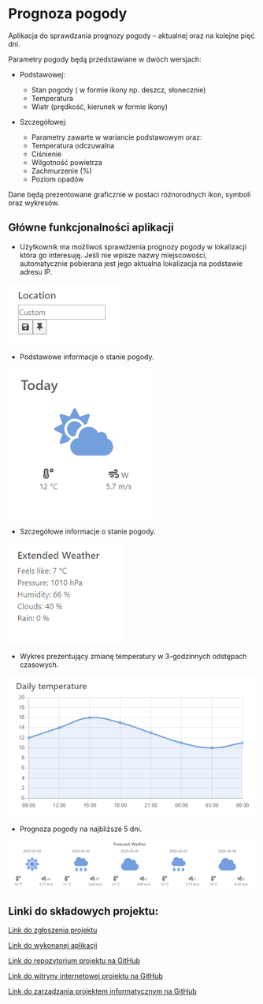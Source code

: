 # Prognoza pogody
 Aplikacja do sprawdzania prognozy pogody – aktualnej oraz na kolejne pięć dni.

Parametry pogody będą przedstawiane w dwóch wersjach:

- Podstawowej:
  - Stan pogody ( w formie ikony np. deszcz, słonecznie)
  - Temperatura
  - Wiatr (prędkość, kierunek w formie ikony)

- Szczegółowej:
  - Parametry zawarte w wariancie podstawowym oraz:
  - Temperatura odczuwalna
  - Ciśnienie
  - Wilgotność powietrza
  - Zachmurzenie (%)
  - Poziom opadów

Dane będą prezentowane graficznie w postaci różnorodnych ikon, symboli oraz wykresów.

## Główne funkcjonalności aplikacji

 * Użytkownik ma możliwoś sprawdzenia prognozy pogody w lokalizacji która go interesuję. Jeśli nie wpisze nazwy miejscowości, automatycznie pobierana jest jego aktualna lokalizacja na podstawie adresu IP.

![Location](https://github.com/DKusarek/BAI_Projekt_Witryna_Projektu/blob/master/location.PNG?raw=true "Location")

 * Podstawowe informacje o stanie pogody. 

![Current](https://github.com/DKusarek/BAI_Projekt_Witryna_Projektu/blob/master/current.PNG?raw=true "Current")

 * Szczegółowe informacje o stanie pogody.

![Extend](https://github.com/DKusarek/BAI_Projekt_Witryna_Projektu/blob/master/extend.PNG?raw=true "Extend")

 * Wykres prezentujący zmianę temperatury w 3-godzinnych odstępach czasowych.

![Chart](https://github.com/DKusarek/BAI_Projekt_Witryna_Projektu/blob/master/chart.PNG?raw=true "Chart")

 * Prognoza pogody na najbliższe 5 dni.

![Forecast](https://github.com/DKusarek/BAI_Projekt_Witryna_Projektu/blob/master/forecast.PNG?raw=true "Forecast")
 

## Linki do składowych projektu:

[Link do zgłoszenia projektu](https://e-uczelnia.uek.krakow.pl/mod/forum/discuss.php?d=120968)

[Link do wykonanej aplikacji](https://dkusarek.github.io/BAI_Projekt)

[Link do repozytorium projektu na GitHub](https://github.com/DKusarek/BAI_Projekt)

[Link do witryny internetowej projektu na GitHub](https://dkusarek.github.io/BAI_Projekt_Witryna_Projektu)

[Link do zarządzania projektem informatycznym na GitHub](https://github.com/DKusarek/BAI_Projekt/projects/1)
